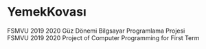 # YemekKovası
FSMVU 2019 2020 Güz Dönemi Bilgsayar Programlama Projesi 
<br>
FSMVU 2019 2020 Project of Computer Programming for First Term 
